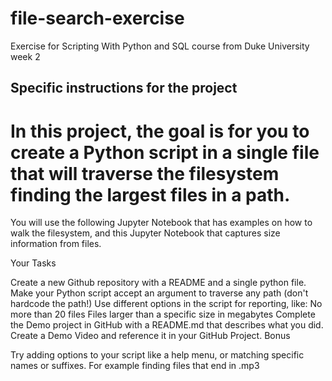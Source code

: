 # file-search-exercise
Exercise for Scripting With Python and SQL course from Duke University week 2

## Specific instructions for the project

# In this project, the goal is for you to create a Python script in a single file that will traverse the filesystem finding the largest files in a path.

You will use the following 
Jupyter Notebook
 that has examples on how to walk the filesystem, and this 
Jupyter Notebook
 that captures size information from files.

Your Tasks

Create a new Github repository with a README and a single python file.
Make your Python script accept an argument to traverse any path (don't hardcode the path!)
Use different options in the script for reporting, like:
No more than 20 files
Files larger  than a specific size in megabytes
Complete the Demo project in GitHub with a README.md that describes what you did.
Create a Demo Video and reference it in your GitHub Project.
Bonus

Try adding options to your script like a help menu, or matching specific names or suffixes. For example finding files that end in .mp3 
